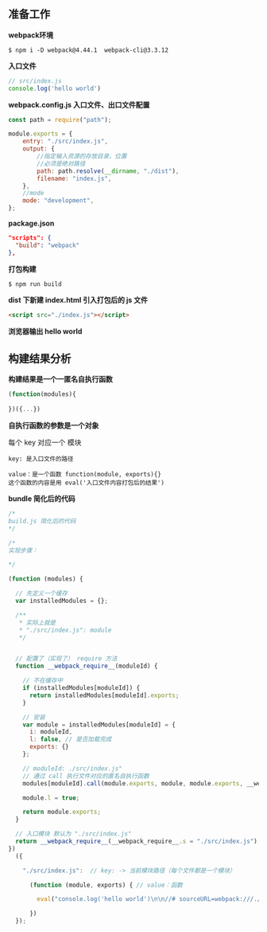 ## 准备工作

**webpack环境**

```shell
$ npm i -D webpack@4.44.1  webpack-cli@3.3.12
```



**入口文件**

```js
// src/index.js
console.log('hello world')
```



**webpack.config.js  入口文件、出口文件配置**

```js
const path = require("path");

module.exports = {
    entry: "./src/index.js",	
    output: {
        //指定输入资源的存放目录，位置
        //必须是绝对路径
        path: path.resolve(__dirname, "./dist"),
        filename: "index.js",
    },
    //mode
    mode: "development",
};
```



**package.json**

```json
"scripts": {
  "build": "webpack"
},
```



**打包构建**

```shell
$ npm run build
```



**dist 下新建 index.html 引入打包后的 js 文件**

```html
<script src="./index.js"></script>
```



**浏览器输出 hello world**



## 构建结果分析

**构建结果是一个一匿名自执行函数**

```js
(function(modules){
  
})({...})
```



**自执行函数的参数是一个对象**

每个 key 对应一个 模块

```shell
key: 是入口文件的路径
```

```shell
value：是一个函数 function(module, exports){}
这个函数的内容是用 eval('入口文件内容打包后的结果')
```



**bundle 简化后的代码**

```js
/*
build.js 简化后的代码
*/

/*
实现步骤：

*/

(function (modules) {

  // 先定义一个缓存
  var installedModules = {};

  /**
   * 实际上就是
   * "./src/index.js": module
   */


  // 配置了（实现了） require 方法
  function __webpack_require__(moduleId) { 

    // 不在缓存中
    if (installedModules[moduleId]) {
      return installedModules[moduleId].exports;
    }

    // 安装
    var module = installedModules[moduleId] = {
      i: moduleId,
      l: false, // 是否加载完成
      exports: {}
    };

    // moduleId: ./src/index.js"
    // 通过 call 执行文件对应的匿名自执行函数
    modules[moduleId].call(module.exports, module, module.exports, __webpack_require__);

    module.l = true;

    return module.exports;
  }

  // 入口模块 默认为 "./src/index.js"
  return __webpack_require__(__webpack_require__.s = "./src/index.js");
})
  ({

    "./src/index.js":  // key: -> 当前模块路径（每个文件都是一个模块）

      (function (module, exports) { // value：函数

        eval("console.log('hello world')\n\n//# sourceURL=webpack:///./src/index.js?");

      })
  });
```

